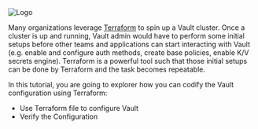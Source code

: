 <img src="https://education-yh.s3-us-west-2.amazonaws.com/Vault_Icon_FullColor.png" alt="Logo"/>


Many organizations leverage [Terraform](https://www.terraform.io) to spin up a Vault cluster. Once a cluster is up and running, Vault admin would have to perform some initial setups before other teams and applications can start interacting with Vault (e.g. enable and configure auth methods, create base policies, enable K/V secrets engine). Terraform is a powerful tool such that those initial setups can be done by Terraform and the task becomes repeatable.

In this tutorial, you are going to explorer how you can codify the Vault configuration using Terraform:

- Use Terraform file to configure Vault
- Verify the Configuration

